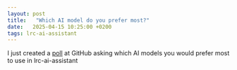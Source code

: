 ```yaml
---
layout: post
title:   "Which AI model do you prefer most?"
date:   2025-04-15 10:25:00 +0200
tags: lrc-ai-assistant
---
```

I just created a [poll](https://github.com/bmachek/lrc-ai-assistant/discussions/28) at GitHub asking which AI models you would prefer most to use in lrc-ai-assistant
